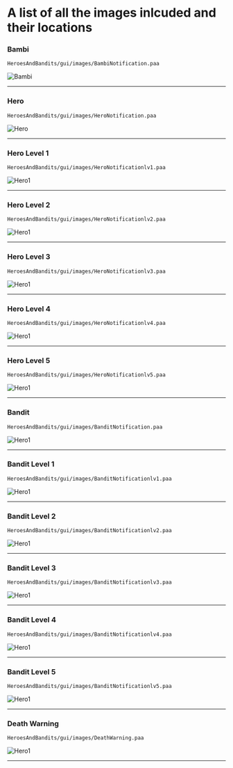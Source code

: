 # A list of all the images inlcuded and their locations

### Bambi
`HeroesAndBandits/gui/images/BambiNotification.paa`

![Bambi](https://yourenotready.ca/wp-content/uploads/2020/05/BambiNotification.png)

- - - - - - - - - - - - - - - - - - - - - - - - -- - - - - - - - - - - -

### Hero
`HeroesAndBandits/gui/images/HeroNotification.paa`

![Hero](https://yourenotready.ca/wp-content/uploads/2020/06/HeroNotification.png)

- - - - - - - - - - - - - - - - - - - - - - - - -- - - - - - - - - - - -

### Hero Level 1
`HeroesAndBandits/gui/images/HeroNotificationlv1.paa`

![Hero1](https://yourenotready.ca/wp-content/uploads/2020/05/HeroNotificationlv1.png)

- - - - - - - - - - - - - - - - - - - - - - - - -- - - - - - - - - - - -

### Hero Level 2
`HeroesAndBandits/gui/images/HeroNotificationlv2.paa`

![Hero1](https://yourenotready.ca/wp-content/uploads/2020/05/HeroNotificationlv2.png)

- - - - - - - - - - - - - - - - - - - - - - - - -- - - - - - - - - - - -

### Hero Level 3
`HeroesAndBandits/gui/images/HeroNotificationlv3.paa`

![Hero1](https://yourenotready.ca/wp-content/uploads/2020/05/HeroNotificationlv3.png)

- - - - - - - - - - - - - - - - - - - - - - - - -- - - - - - - - - - - -

### Hero Level 4
`HeroesAndBandits/gui/images/HeroNotificationlv4.paa`

![Hero1](https://yourenotready.ca/wp-content/uploads/2020/05/HeroNotificationlv4.png)

- - - - - - - - - - - - - - - - - - - - - - - - -- - - - - - - - - - - -

### Hero Level 5
`HeroesAndBandits/gui/images/HeroNotificationlv5.paa`

![Hero1](https://yourenotready.ca/wp-content/uploads/2020/05/HeroNotificationlv5.png)

- - - - - - - - - - - - - - - - - - - - - - - - -- - - - - - - - - - - -

### Bandit
`HeroesAndBandits/gui/images/BanditNotification.paa`

![Hero1](https://yourenotready.ca/wp-content/uploads/2020/06/BanditNotification.png)

- - - - - - - - - - - - - - - - - - - - - - - - -- - - - - - - - - - - -

### Bandit Level 1
`HeroesAndBandits/gui/images/BanditNotificationlv1.paa`

![Hero1](https://yourenotready.ca/wp-content/uploads/2020/05/BanditNotificationlv1.png)

- - - - - - - - - - - - - - - - - - - - - - - - -- - - - - - - - - - - -

### Bandit Level 2
`HeroesAndBandits/gui/images/BanditNotificationlv2.paa`

![Hero1](https://yourenotready.ca/wp-content/uploads/2020/05/BanditNotificationlv2.png)

- - - - - - - - - - - - - - - - - - - - - - - - -- - - - - - - - - - - -

### Bandit Level 3
`HeroesAndBandits/gui/images/BanditNotificationlv3.paa`

![Hero1](https://yourenotready.ca/wp-content/uploads/2020/05/BanditNotificationlv3.png)

- - - - - - - - - - - - - - - - - - - - - - - - -- - - - - - - - - - - -

### Bandit Level 4
`HeroesAndBandits/gui/images/BanditNotificationlv4.paa`

![Hero1](https://yourenotready.ca/wp-content/uploads/2020/05/BanditNotificationlv4.png)

- - - - - - - - - - - - - - - - - - - - - - - - -- - - - - - - - - - - -

### Bandit Level 5
`HeroesAndBandits/gui/images/BanditNotificationlv5.paa`

![Hero1](https://yourenotready.ca/wp-content/uploads/2020/05/BanditNotificationlv5.png)

- - - - - - - - - - - - - - - - - - - - - - - - -- - - - - - - - - - - -

### Death Warning
`HeroesAndBandits/gui/images/DeathWarning.paa`

![Hero1](https://yourenotready.ca/wp-content/uploads/2020/05/DeathWarning.png)

- - - - - - - - - - - - - - - - - - - - - - - - -- - - - - - - - - - - -
